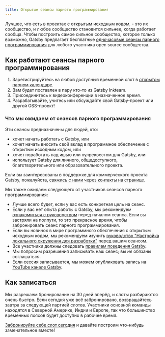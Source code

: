 ```yaml
---
title: Открытые сеансы парного программирования
---
```


Лучшее, что есть в проектах с открытым исходным кодом, - это их сообщество, и любое сообщество становится сильнее, когда работает сообща. Чтобы построить самое сильное сообщество, которое только возможно, Gatsby предлагает бесплатные [одночасовые сеансы парного программирования][cal] для любого участника open source сообщества.

## Как работают сеансы парного программирования

1.  Зарегистрируйтесь на любой доступный временной слот в [открытом парном календаре][cal].
2.  Вам будет поставлен в пару кто-то из Gatsby Inkteam.
3.  Присоединитесь к видеоконференции в назначенное время.
4.  Разрабатывайте, учитесь или обсуждайте свой Gatsby-проект или другой OSS-проект!

### Что мы ожидаем от сеансов парного программирования

Эти сеансы предназначены для людей, кто:

- хочет начать работать с Gatsby, или
- хочет начать вносить свой вклад в программное обеспечение с открытым исходным кодом, или
- хочет поработать над ишью или пулреквестом для Gatsby, или
- использует Gatsby для личного, общедоступного, благотворительного или образовательного проекта.

Если вы заинтересованы в поддержке для коммерческого проекта Gatsby, пожалуйста, [свяжись с нами через контакты на странице](https://www.gatsbyjs.com/contact-us/).

Мы также ожидаем следующего от участников сеансов парного программирования:

- Лучше всего будет, если у вас есть конкретная цель на сеанс.
- Если у вас нет опыта работы с Gatsby, мы рекомендуем [ознакомиться с руководством](https://www.gatsbyjs.org/tutorial/) перед началом сеанса. Если вы застряли на полпути, то это прекрасное время, чтобы забронировать сеанс парного программирования.
- Если вы новичок в мире программного обеспечения с открытым исходным кодом, мы рекомендуем изучить [руководство "Настройка локального окружения для разработки"](https://www.gatsbyjs.org/contributing/setting-up-your-local-dev-environment/) перед вашим сеансом.
- Все участники должны следовать [правилам поведения Gatsby](/contributing/code-of-conduct/).
- Мы попросим разрешения записывать наш сеанс; вы _не_ обязаны соглашаться.
- Если сессия записывается, мы можем опубликовать запись на [YouTube канале Gatsby](https://www.youtube.com/channel/UCjnp770qk7ujOq8Q9wiC82w).

## Как записаться

Мы разрешаем бронирование на 30 дней вперёд, и слоты разбираются очень быстро. Если сегодня уже всё забронировано, возвращайтесь завтра за следующей партией слотов. Участники основной команды находятся в Северной Америке, Индии и Европе, так что большинство временных поясов будет доступно в рабочее время.

[Забронируйте себе слот сегодня][cal] и давайте построим что-нибудь замечательное вместе!

[cal]: https://calendly.com/gatsbyjs/pair-programming

